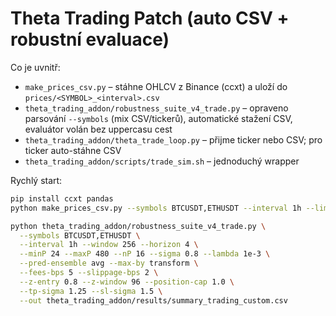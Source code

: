 # Theta Trading Patch (auto CSV + robustní evaluace)

Co je uvnitř:
- `make_prices_csv.py` – stáhne OHLCV z Binance (ccxt) a uloží do `prices/<SYMBOL>_<interval>.csv`
- `theta_trading_addon/robustness_suite_v4_trade.py` – opraveno parsování `--symbols` (mix CSV/tickerů), automatické stažení CSV, evaluátor volán bez uppercasu cest
- `theta_trading_addon/theta_trade_loop.py` – přijme ticker nebo CSV; pro ticker auto-stáhne CSV
- `theta_trading_addon/scripts/trade_sim.sh` – jednoduchý wrapper

Rychlý start:
```bash
pip install ccxt pandas
python make_prices_csv.py --symbols BTCUSDT,ETHUSDT --interval 1h --limit 1000

python theta_trading_addon/robustness_suite_v4_trade.py \
  --symbols BTCUSDT,ETHUSDT \
  --interval 1h --window 256 --horizon 4 \
  --minP 24 --maxP 480 --nP 16 --sigma 0.8 --lambda 1e-3 \
  --pred-ensemble avg --max-by transform \
  --fees-bps 5 --slippage-bps 2 \
  --z-entry 0.8 --z-window 96 --position-cap 1.0 \
  --tp-sigma 1.25 --sl-sigma 1.5 \
  --out theta_trading_addon/results/summary_trading_custom.csv
```
